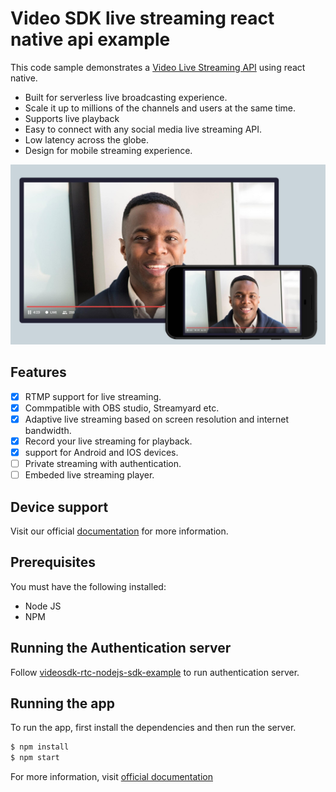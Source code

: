 # Video SDK live streaming react native api example

This code sample demonstrates a [Video Live Streaming API](https://docs.videosdk.live/docs/overview/live-streaming/introduction) using react native.

- Built for serverless live broadcasting experience.
- Scale it up to millions of the channels and users at the same time.
- Supports live playback
- Easy to connect with any social media live streaming API.
- Low latency across the globe.
- Design for mobile streaming experience.

![live-streaming.jpg](./public/live-streaming.jpg)

## Features

- [x] RTMP support for live streaming.
- [x] Commpatible with OBS studio, Streamyard etc.
- [x] Adaptive live streaming based on screen resolution and internet bandwidth.
- [x] Record your live streaming for playback.
- [x] support for Android and IOS devices.
- [ ] Private streaming with authentication.
- [ ] Embeded live streaming player.

## Device support

Visit our official [documentation](https://docs.videosdk.live/docs/live-streaming/intro) for more information.

## Prerequisites

You must have the following installed:

- Node JS
- NPM

## Running the Authentication server

Follow [videosdk-rtc-nodejs-sdk-example](https://github.com/videosdk-live/videosdk-rtc-nodejs-sdk-example) to run authentication server.

## Running the app

To run the app, first install the dependencies and then run the server.

```sh
$ npm install
$ npm start
```

For more information, visit [official documentation](https://docs.videosdk.live/docs/live-streaming/intro)
